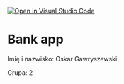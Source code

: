 [![Open in Visual Studio Code](https://classroom.github.com/assets/open-in-vscode-718a45dd9cf7e7f842a935f5ebbe5719a5e09af4491e668f4dbf3b35d5cca122.svg)](https://classroom.github.com/online_ide?assignment_repo_id=12329509&assignment_repo_type=AssignmentRepo)
# Bank app

Imię i nazwisko: Oskar Gawryszewski

Grupa: 2
 
